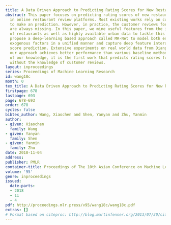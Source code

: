 ```yaml
---
title: A Data Driven Approach to Predicting Rating Scores for New Restaurants
abstract: This paper focuses on predicting rating scores of new restaurants listed
  in online restaurant review platforms. Most existing works rely on customer reviews
  to make an prediction. However, in practice, the customer reviews for new restaurants
  are always missing. In this paper, we mine useful features from the information
  of restaurants as well as highly available urban data to tackle this problem. We
  propose a deep-learning based approach called MR-Net to model both endogenous and
  exogenous factors in a unified manner and capture deep feature interaction for rating
  score prediction. Extensive experiments on real world data from Dianping show that
  our approach achieves better performance than various baseline methods. To the best
  of our knowledge, it is the first work that predicts rating scores for new restaurants
  without the knowledge of customer reviews.
layout: inproceedings
series: Proceedings of Machine Learning Research
id: wang18c
month: 0
tex_title: A Data Driven Approach to Predicting Rating Scores for New Restaurants
firstpage: 678
lastpage: 693
page: 678-693
order: 678
cycles: false
bibtex_author: Wang, Xiaochen and Shen, Yanyan and Zhu, Yanmin
author:
- given: Xiaochen
  family: Wang
- given: Yanyan
  family: Shen
- given: Yanmin
  family: Zhu
date: 2018-11-04
address: 
publisher: PMLR
container-title: Proceedings of The 10th Asian Conference on Machine Learning
volume: '95'
genre: inproceedings
issued:
  date-parts:
  - 2018
  - 11
  - 4
pdf: http://proceedings.mlr.press/v95/wang18c/wang18c.pdf
extras: []
# Format based on citeproc: http://blog.martinfenner.org/2013/07/30/citeproc-yaml-for-bibliographies/
---
```

